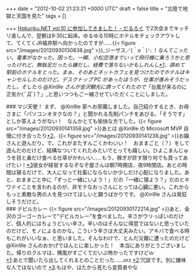 
+++
date = "2012-10-02 21:23:21 +0000 UTC"
draft = false
title = "北陸で地獄と天国を見た"
tags = []

+++
<a href="https://blog.daruyanagi.jp/entry/2012/10/01/202730">Hokuriku.NET vol.10 に参加してきました！ - だるろぐ</a> で2次会までキッチリ楽しんで、翌朝は9:30に起床。ゆるゆる10時にホテルをチェックアウトして、てくてくJR福井駅へ向かったのですが……{{< figure src="/images/20120930130838.jpg"  >}}_ジーザス／(＾o＾)＼！_なんてこったい、電車がなかった。困った。一瞬、小松空港までいって飛行機に乗ろうかと思ったけれど、無駄足だったら嫌だし、経費で落ちないかもしれんし<a href="#f-ca471484" name="fn-ca471484" title="あとで聞いたら出してくれるとのことだった……orz">*1</a>、諦めて駅前のホテルをとった。まぁ、そのあとネットカフェを見つけたのでホテルはキャンセルしたのだけど。デスクトップ PC があったほうが、仕事が進みそうだったし。そしたら @Xin9le さんが金沢観光に誘ってくれたので_「台風が来るのに正気か( ﾟДﾟ)？」_と思いつつもご一緒させていただくことにしました。

<div class="section">
    ### マジ天使！
    まず、 @Xin9le 家へお邪魔しました。自己紹介するとき、お母さまに「パソコンオタクなの？」と聞かれる先制パンチをあびる。「そうです」としか答えようがない！　なんかとても愉快な方でした。{{< figure src="/images/20120930141358.jpg"  >}}あとは @Xin9le の Microsoft MVP 自慢に付き合ったり<a href="#f-8b023405" name="fn-8b023405" title="冗談です。別に嫌味な人ではないので">*2</a>、{{< figure src="/images/20120930141238.jpg"  >}}お嬢さんと遊んだり。で、これがまたすんごくかわいい！　おままごと（？）をして遊んだのだけど、結構なついてくれたみたいでとっても嬉しい。ひよこまんじゅうを目と鼻だけ食べる仕草がかわいい……もう、稼ぎが許す限り何でも買ってあげたい！<a href="#f-32538efe" name="fn-32538efe" title="もはや、はたから見たら変質者やな">*3</a>彼女が経営するなぞなぞ屋さんは朝7時開店、夜9時閉店。あとの時間は寝るだけで、大人になって社畜にならないか少しだけ心配になりました。あと、おままごと中に「ずっと一緒にいよう！」だの「一緒に寝よう？」だのとキワドイことを言われるのが、非モテなおっさんにとっては心臓に悪い。これからもっと素敵な男の人を見つけてほしいと願うばかりです。 @Xin9le さんは発狂しそうだけど。

</div>
<div class="section">
    ### デビルカレー
    {{< figure src="/images/20120930172214.jpg"  >}}あと、金沢のゴーゴーカレーで“デビルカレー”を食べました。辛さがウリっぽいのだけど、個人的にはちょうどいい辛さ。辛いのはそんなに得意ではないと思っていたのだけど、モノによるのかな。こういう辛さは大丈夫みたい。アキバで食べる時もこれがいいなぁ、と思いました。そんなわけで、とんだ災難に遭ったのだけど @Xin9le さんのおかげでほんとに楽しかった！　本当にありがとうございました。帰りのクルマは、横風がすごくてだいぶ怖かったですけどｗ

</div><div class="footnote">
<a href="#fn-ca471484" name="f-ca471484" class="footnote-number">*1</a><span class="footnote-delimiter">:</span><span class="footnote-text">あとで聞いたら出してくれるとのことだった……orz</span>
<a href="#fn-8b023405" name="f-8b023405" class="footnote-number">*2</a><span class="footnote-delimiter">:</span><span class="footnote-text">冗談です。別に嫌味な人ではないので</span>
<a href="#fn-32538efe" name="f-32538efe" class="footnote-number">*3</a><span class="footnote-delimiter">:</span><span class="footnote-text">もはや、はたから見たら変質者やな</span>
</div>

